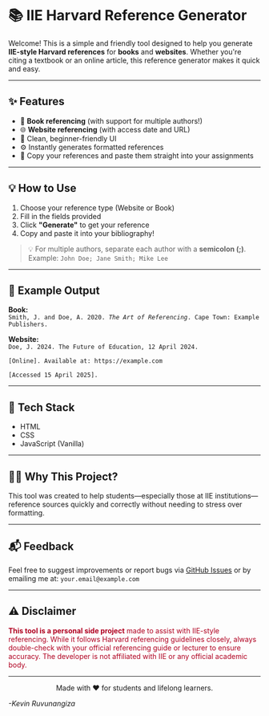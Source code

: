 <h1>📚 IIE Harvard Reference Generator</h1>

<p>Welcome! This is a simple and friendly tool designed to help you generate <strong>IIE-style Harvard references</strong> for <strong>books</strong> and <strong>websites</strong>. Whether you're citing a textbook or an online article, this reference generator makes it quick and easy.</p>

<hr>

<h2>✨ Features</h2>
<ul>
  <li>📘 <strong>Book referencing</strong> (with support for multiple authors!)</li>
  <li>🌐 <strong>Website referencing</strong> (with access date and URL)</li>
  <li>🎨 Clean, beginner-friendly UI</li>
  <li>⚙️ Instantly generates formatted references</li>
  <li>📝 Copy your references and paste them straight into your assignments</li>
</ul>

<hr>

<h2>💡 How to Use</h2>
<ol>
  <li>Choose your reference type (Website or Book)</li>
  <li>Fill in the fields provided</li>
  <li>Click <strong>"Generate"</strong> to get your reference</li>
  <li>Copy and paste it into your bibliography!</li>
</ol>

<blockquote>
  <p>💡 For multiple authors, separate each author with a <strong>semicolon (;)</strong>.<br>
  Example: <code>John Doe; Jane Smith; Mike Lee</code></p>
</blockquote>

<hr>

<h2>📌 Example Output</h2>

<p><strong>Book:</strong><br>
<code>Smith, J. and Doe, A. 2020. <em>The Art of Referencing</em>. Cape Town: Example Publishers.</code></p>

<p><strong>Website:</strong><br>
<code>Doe, J. 2024. The Future of Education, 12 April 2024.<br>
[Online]. Available at: https://example.com<br>
[Accessed 15 April 2025].</code></p>

<hr>

<h2>🚀 Tech Stack</h2>
<ul>
  <li>HTML</li>
  <li>CSS</li>
  <li>JavaScript (Vanilla)</li>
</ul>

<hr>

<h2>🙋‍♂️ Why This Project?</h2>
<p>This tool was created to help students—especially those at IIE institutions—reference sources quickly and correctly without needing to stress over formatting.</p>

<hr>

<h2>📬 Feedback</h2>
<p>Feel free to suggest improvements or report bugs via <a href="#">GitHub Issues</a> or by emailing me at: <code>your.email@example.com</code></p>

<hr>

<h2>⚠️ Disclaimer</h2>
<p style="color: #b00020;"><strong>This tool is a personal side project</strong> made to assist with IIE-style referencing. While it follows Harvard referencing guidelines closely, always double-check with your official referencing guide or lecturer to ensure accuracy. The developer is not affiliated with IIE or any official academic body.</p>

<hr>

<p style="text-align: center;">Made with ❤️ for students and lifelong learners.</p>
<p><em>-Kevin Ruvunangiza</em></p>
